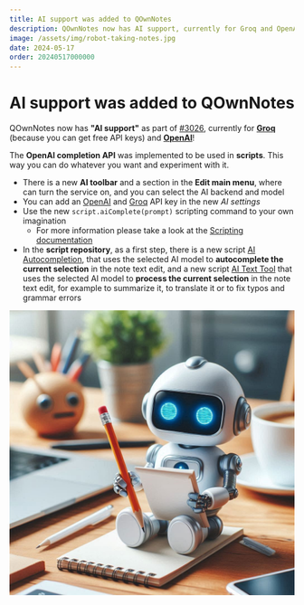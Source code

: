```yaml
---
title: AI support was added to QOwnNotes
description: QOwnNotes now has AI support, currently for Groq and OpenAI!
image: /assets/img/robot-taking-notes.jpg
date: 2024-05-17
order: 20240517000000
---
```


# AI support was added to QOwnNotes

<BlogDate v-bind:fm="$frontmatter" />

QOwnNotes now has **"AI support"** as part of [#3026](https://github.com/pbek/QOwnNotes/issues/3026),
currently for **[Groq](https://groq.com/)** (because you can get free API keys) and **[OpenAI](https://openai.com/)**!

The **OpenAI completion API** was implemented to be used in **scripts**.
This way you can do whatever you want and experiment with it.

- There is a new **AI toolbar** and a section in the **Edit main menu**, where can turn
  the service on, and you can select the AI backend and model
- You can add an [OpenAI](https://openai.com/) and [Groq](https://groq.com/) API key in the new *AI settings*
- Use the new `script.aiComplete(prompt)` scripting command to your own imagination
  - For more information please take a look at the
    [Scripting documentation](https://www.qownnotes.org/scripting/methods-and-objects.html#use-a-completion-prompt-on-the-currently-selected-ai-model)
- In the **script repository**, as a first step, there is a new script
  [AI Autocompletion](https://github.com/qownnotes/scripts/tree/master/ai-autocompletion),
  that uses the selected AI model to **autocomplete the current selection** in the note text edit,
  and a new script [AI Text Tool](https://github.com/qownnotes/scripts/tree/master/ai-text-tool)
  that uses the selected AI model to **process the current selection** in the note text edit,
  for example to summarize it, to translate it or to fix typos and grammar errors

![robot-taking-notes](./media/robot-taking-notes.jpg)
